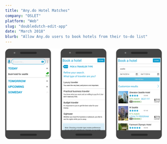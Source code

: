 ```yaml
---
title: "Any.do Hotel Matches"
company: "OSLET"
platform: "Web"
slug: "doubledutch-edit-app"
date: "March 2018"
blurb: "Allow Any.do users to book hotels from their to-do list"
---
```


<div class='sampleImage'>
  <img src='sample.png' alt='Any.do Hotel Matches' />
</div>

